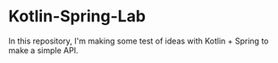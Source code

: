 # Kotlin-Spring-Lab

In this repository, I'm making some test of ideas with Kotlin + Spring to make a simple API.
